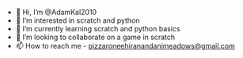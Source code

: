 - 👋 Hi, I’m @AdamKal2010
- 👀 I’m interested in scratch and python 
- 🌱 I’m currently learning scratch and python basics
- 💞️ I’m looking to collaborate on a game in scratch
- 📫 How to reach me - pizzaroneehiranandanimeadows@gmail.com 

<!---
AdamKal2010/AdamKal2010 is a ✨ special ✨ repository because its `README.md` (this file) appears on your GitHub profile.
You can click the Preview link to take a look at your changes.
--->

